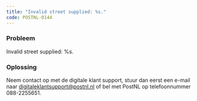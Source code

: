 ```yaml
---
title: "Invalid street supplied: %s."
code: POSTNL-0144
---
```

### Probleem

Invalid street supplied: %s.

### Oplossing

Neem contact op met de digitale klant support, stuur dan eerst een e-mail naar [digitaleklantsupport@postnl.nl](mailto:digitaleklantsupport@postnl.nl) of bel met PostNL op telefoonnummer 088-2255651.
